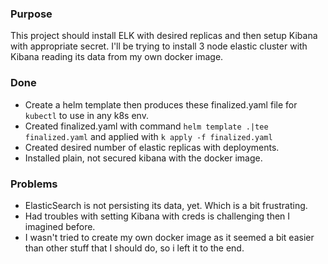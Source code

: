 ### Purpose
This project should install ELK with desired replicas and then setup Kibana with appropriate secret.
I'll be trying to install 3 node elastic cluster with Kibana reading its data from my own docker image.

### Done
* Create a helm template then produces these finalized.yaml file for `kubectl` to use in any k8s env.
* Created finalized.yaml with command `helm template .|tee finalized.yaml` and applied with `k apply -f finalized.yaml`
* Created desired number of elastic replicas with deployments.
* Installed plain, not secured kibana with the docker image.
### Problems
* ElasticSearch is not persisting its data, yet. Which is a bit frustrating. 
* Had troubles with setting Kibana with creds is challenging then I imagined before. 
* I wasn't tried to create my own docker image as it seemed a bit easier than other stuff that I should do, so i left it to the end.
